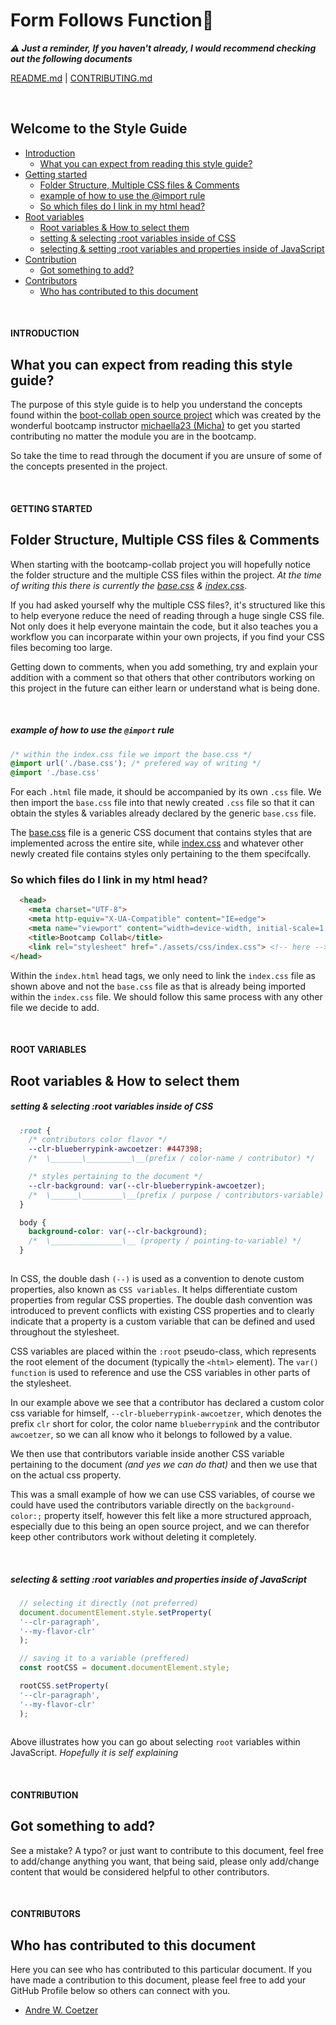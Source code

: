# Form Follows Function🤔
**_⚠️ Just a reminder, If you haven't already, I would recommend checking out the following documents_** 

[README.md](./README.md) | [CONTRIBUTING.md](./CONTRIBUTING.md)

<br>

## Welcome to the Style Guide
- [Introduction](#introduction)
  - [What you can expect from reading this style guide?](#what-you-can-expect-from-reading-this-style-guide)
- [Getting started](#getting-started)
  - [Folder Structure, Multiple CSS files & Comments](#folder-structure-multiple-css-files--comments)
  - [example of how to use the @import rule](#example-of-how-to-use-the-import-rule)
  - [So which files do I link in my html head?](#so-which-files-do-i-link-in-my-html-head)
- [Root variables](#root-variables)
  - [Root variables & How to select them](#root-variables--how-to-select-them)
  - [setting & selecting :root variables inside of CSS](#setting--selecting-root-variables-inside-of-css)
  - [selecting & setting :root variables and properties inside of JavaScript](#selecting--setting-root-variables-and-properties-inside-of-javascript)
- [Contribution](#contribution)
  - [Got something to add?](#got-something-to-add)
- [Contributors](#contributors)
  - [Who has contributed to this document](#who-has-contributed-to-this-document)

<br>

#### INTRODUCTION
## What you can expect from reading this style guide?
The purpose of this style guide is to help you understand the concepts found within the [boot-collab open source project](https://github.com/michaella23/bootcamp-collab) which was created by the wonderful bootcamp instructor [michaella23 (Micha)](https://github.com/michaella23) to get you started contributing no matter the module you are in the bootcamp. 

So take the time to read through the document if you are unsure of some of the concepts presented in the project.

<br>

#### GETTING STARTED
## Folder Structure, Multiple CSS files & Comments
When starting with the bootcamp-collab project you will hopefully notice the folder structure and the multiple CSS files within the project. _At the time of writing this there is currently the [base.css](./assets/css/base.css) & [index.css](./assets/css/index.css)_.

If you had asked yourself why the multiple CSS files?, it's structured like this to help everyone reduce the need of reading through a huge single CSS file. Not only does it help everyone maintain the code, but it also teaches you a workflow you can incorparate within your own projects, if you find your CSS files becoming too large.

Getting down to comments, when you add something, try and explain your addition with a comment so that others that other contributors working on this project in the future can either learn or understand what is being done.

<br>

##### _example of how to use the `@import` rule_

```CSS
/* within the index.css file we import the base.css */
@import url('./base.css'); /* prefered way of writing */
@import './base.css'
```

For each `.html` file made, it should be accompanied by its own `.css` file. We then import the `base.css` file into that newly created `.css` file so that it can obtain the styles & variables already declared by the generic `base.css` file. 

The [base.css](./assets/css/base.css) file is a generic CSS document that contains styles that are implemented across the entire site, while [index.css](./assets/css/index.css) and whatever other newly created file contains styles only pertaining to the them specifcally.

### **So which files do I link in my html head?**

```html
  <head>
    <meta charset="UTF-8">
    <meta http-equiv="X-UA-Compatible" content="IE=edge">
    <meta name="viewport" content="width=device-width, initial-scale=1.0">
    <title>Bootcamp Collab</title>
    <link rel="stylesheet" href="./assets/css/index.css"> <!-- here -->
</head>
```

Within the `index.html` head tags, we only need to link the `index.css` file as shown above and not the `base.css` file as that is already being imported within the `index.css` file. We should follow this same process with any other file we decide to add.

<br>

#### ROOT VARIABLES
## Root variables & How to select them

##### _setting & selecting :root variables inside of CSS_

```css
  :root {
    /* contributors color flavor */
    --clr-blueberrypink-awcoetzer: #447398;
    /*  \_______\__________\__(prefix / color-name / contributor) */

    /* styles pertaining to the document */
    --clr-background: var(--clr-blueberrypink-awcoetzer);
    /*  \______\_________\__(prefix / purpose / contributors-variable) */
  }

  body {
    background-color: var(--clr-background);
    /*  \________________\__ (property / pointing-to-variable) */
  }
  
```

In CSS, the double dash `(--)` is used as a convention to denote custom properties, also known as `CSS variables`. It helps differentiate custom properties from regular CSS properties. The double dash convention was introduced to prevent conflicts with existing CSS properties and to clearly indicate that a property is a custom variable that can be defined and used throughout the stylesheet.

CSS variables are placed within the `:root` pseudo-class, which represents the root element of the document (typically the `<html>` element). The `var() function` is used to reference and use the CSS variables in other parts of the stylesheet.

In our example above we see that a contributor has declared a custom color css variable for himself, `--clr-blueberrypink-awcoetzer`, which denotes the prefix `clr` short for color, the color name `blueberrypink` and the contributor `awcoetzer`, so we can all know who it belongs to followed by a value.

We then use that contributors variable inside another CSS variable pertaining to the document _(and yes we can do that)_ and then we use that on the actual css property. 

This was a small example of how we can use CSS variables, of course we could have used the contributors variable directly on the `background-color:;` property itself, however this felt like a more structured approach, especially due to this being an open source project, and we can therefor keep other contributors work without deleting it completely.

<br>

##### _selecting & setting :root variables and properties inside of JavaScript_

```javascript
  // selecting it directly (not preferred)
  document.documentElement.style.setProperty(
  '--clr-paragraph',
  '--my-flavor-clr'
  );

  // saving it to a variable (preffered)
  const rootCSS = document.documentElement.style;

  rootCSS.setProperty(
  '--clr-paragraph',
  '--my-flavor-clr'
  );
  
```

Above illustrates how you can go about selecting `root` variables within JavaScript. _Hopefully it is self explaining_ 

<br>

#### CONTRIBUTION
## Got something to add?

See a mistake? A typo? or just want to contribute to this document, feel free to add/change anything you want, that being said, please only add/change content that would be considered helpful to other contributors.

<br>

#### CONTRIBUTORS
## Who has contributed to this document

Here you can see who has contributed to this particular document. If you have made a contribution to this document, please feel free to add your GitHub Profile below so others can connect with you.

- [Andre W. Coetzer](https://github.com/awcoetzer)
